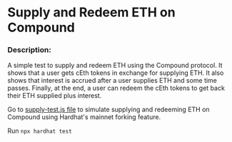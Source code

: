 # Supply and Redeem ETH on Compound

### Description:
A simple test to supply and redeem ETH using the Compound protocol. It shows that a user gets cEth tokens in exchange for supplying ETH. It also shows that interest is accrued after a user supplies ETH and some time passes. Finally, at the end, a user can redeem the cEth tokens to get back their ETH supplied plus interest.

Go to [supply-test.js file](https://github.com/lawofambak/Compound-ETH-Supply-Test/blob/master/test/supply-test.js) to simulate supplying and redeeming ETH on Compound using Hardhat's mainnet forking feature.

Run `npx hardhat test`
